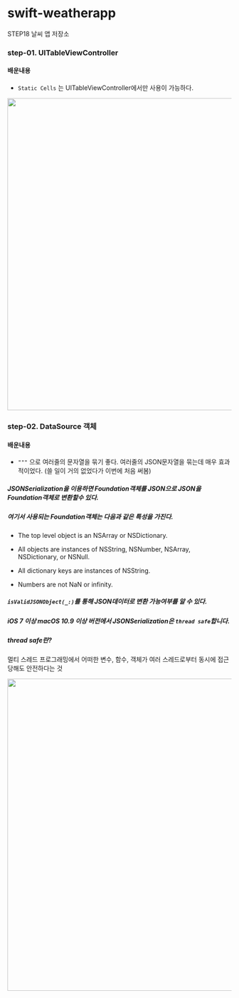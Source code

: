 # swift-weatherapp
STEP18 날씨 앱 저장소

### step-01. UITableViewController

#### 배운내용

- `Static Cells` 는 UITableViewController에서만 사용이 가능하다.

<img src="https://user-images.githubusercontent.com/38850628/55056799-8a82c880-50aa-11e9-9cf0-c901a770a749.png" height="700">

### step-02. DataSource 객체

#### 배운내용

- `"""` 으로 여러줄의 문자열을 묶기 좋다. 여러줄의 JSON문자열을 묶는데 매우 효과적이었다. (쓸 일이 거의 없었다가 이번에 처음 써봄)

##### JSONSerialization을 이용하면 Foundation객체를 JSON으로 JSON을 Foundation객체로 변환할수 있다.
##### 여기서 사용되는 Foundation객체는 다음과 같은 특성을 가진다.

- The top level object is an NSArray or NSDictionary.

- All objects are instances of NSString, NSNumber, NSArray, NSDictionary, or NSNull.

- All dictionary keys are instances of NSString.

- Numbers are not NaN or infinity. 

##### `isValidJSONObject(_:)`를 통해 JSON데이터로 변환 가능여부를 알 수 있다.

##### iOS 7 이상 macOS 10.9 이상 버전에서 JSONSerialization은 `thread safe`합니다.

##### thread safe란?
멀티 스레드 프로그래밍에서 어떠한 변수, 함수, 객체가 여러 스레드로부터 동시에 접근 당해도 안전하다는 것


<img src="https://user-images.githubusercontent.com/38850628/55127578-f705d200-5153-11e9-8e3e-4a3185a76805.png" height="700">
